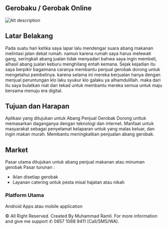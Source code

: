 ## Gerobaku / Gerobak Online
![Alt description](https://lh6.googleusercontent.com/4vjYve84dusaj1Qtd4wgJ6OMBdJyOjloqLV_H4RwD7M7T9V-k_lNfH1C2YnJcQXZbVpL9Zscl3nlKhT48t9n=w1280-h669-rw)
## Latar Belakang
Pada suatu hari ketika saya lapar lalu mendengar suara abang makanan melintasi jalan dekat rumah. namun karena rumah saya harus melewati gang, seringkali abang jualan tidak menyadari bahwa saya ingin membeli, alhasil abang jualan keburu menghilang entah kemana. 
Sejak kejadian itu saya berpikir bagaimana caranya membantu penjual gerobak dorong untuk mengetahui pembelinya. karena selama ini mereka berjualan hanya dengan menjual peruntungan klo laku syukur klo galaku ya alhamdulillah. maka dari itu saya bulatkan niat dan tekad untuk membantu mereka semua untuk maju bersama menuju era digital. 

## Tujuan dan Harapan
Aplikasi yang ditujukan untuk Abang Penjual Gerobak Dorong unttuk memasarkan daganganya dengan teknologi dan internet.
Manfaat untuk masyarakat sebagai penyelamat kelaparan untuk yang malas keluar, dan ingin makan murah. 
Membantu meningkatkan penjualan abang gerobak.

## Market
Pasar utama ditujukan untuk abang penjual makanan atau minuman gerobak
Pasar turunan :
* Iklan disetiap gerobak
* Layanan catering untuk pesta misal hajatan atau nikah

### Platform Utama
Android Apps atau mobile application


© All Right Reserved. Created By Muhammad Ramli. For more information and give me support ✆ 0857 1088 9411 (Call/SMS/WA).
